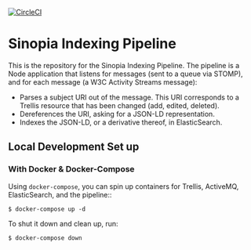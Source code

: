 [![CircleCI](https://circleci.com/gh/LD4P/sinopia_indexing_pipeline.svg?style=svg)](https://circleci.com/gh/LD4P/sinopia_indexing_pipeline)

# Sinopia Indexing Pipeline

This is the repository for the Sinopia Indexing Pipeline. The pipeline is a Node application that listens for messages (sent to a queue via STOMP), and for each message (a W3C Activity Streams message):

* Parses a subject URI out of the message. This URI corresponds to a Trellis resource that has been changed (add, edited, deleted).
* Dereferences the URI, asking for a JSON-LD representation.
* Indexes the JSON-LD, or a derivative thereof, in ElasticSearch.

## Local Development Set up

### With Docker & Docker-Compose

Using `docker-compose`, you can spin up containers for Trellis, ActiveMQ, ElasticSearch, and the pipeline::

```
$ docker-compose up -d
```

To shut it down and clean up, run:

```
$ docker-compose down
```
